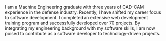 I am a Machine Engineering graduate with three years of CAD-CAM experience in the defense industry. Recently,
I have shifted my career focus to software development.
I completed an extensive web development training program and successfully developed over 70 projects.
By integrating my engineering background with my software skills,
I am now poised to contribute as a software developer to technology-driven projects.

<!---
alicansadeler/alicansadeler is a ✨ special ✨ repository because its `README.md` (this file) appears on your GitHub profile.
You can click the Preview link to take a look at your changes.
--->
